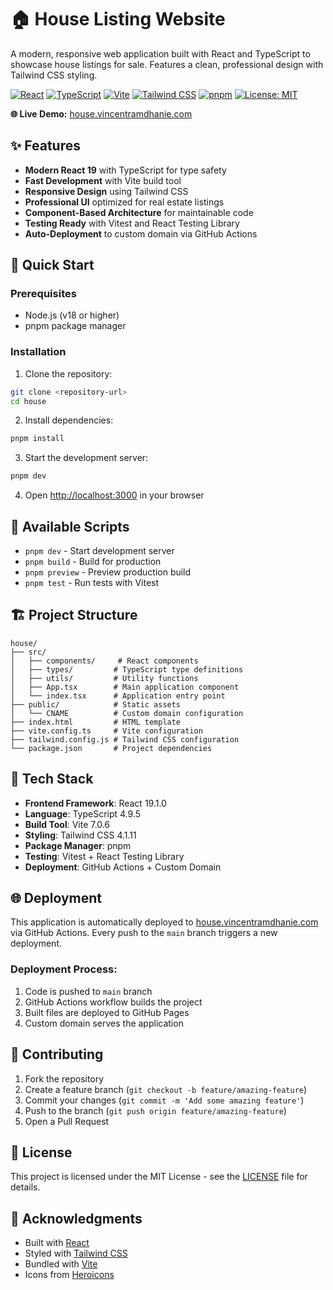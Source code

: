 # 🏠 House Listing Website

A modern, responsive web application built with React and TypeScript to showcase house listings for sale. Features a clean, professional design with Tailwind CSS styling.

[![React](https://img.shields.io/badge/React-19.1.0-61DAFB?logo=react&logoColor=black)](https://reactjs.org/)
[![TypeScript](https://img.shields.io/badge/TypeScript-4.9.5-3178C6?logo=typescript&logoColor=white)](https://www.typescriptlang.org/)
[![Vite](https://img.shields.io/badge/Vite-7.0.6-646CFF?logo=vite&logoColor=white)](https://vitejs.dev/)
[![Tailwind CSS](https://img.shields.io/badge/Tailwind_CSS-4.1.11-38B2AC?logo=tailwind-css&logoColor=white)](https://tailwindcss.com/)
[![pnpm](https://img.shields.io/badge/pnpm-10.8.1-F69220?logo=pnpm&logoColor=white)](https://pnpm.io/)
[![License: MIT](https://img.shields.io/badge/License-MIT-yellow.svg)](https://opensource.org/licenses/MIT)

**🌐 Live Demo:** [house.vincentramdhanie.com](https://house.vincentramdhanie.com)

## ✨ Features

- **Modern React 19** with TypeScript for type safety
- **Fast Development** with Vite build tool
- **Responsive Design** using Tailwind CSS
- **Professional UI** optimized for real estate listings
- **Component-Based Architecture** for maintainable code
- **Testing Ready** with Vitest and React Testing Library
- **Auto-Deployment** to custom domain via GitHub Actions

## 🚀 Quick Start

### Prerequisites

- Node.js (v18 or higher)
- pnpm package manager

### Installation

1. Clone the repository:
```bash
git clone <repository-url>
cd house
```

2. Install dependencies:
```bash
pnpm install
```

3. Start the development server:
```bash
pnpm dev
```

4. Open [http://localhost:3000](http://localhost:3000) in your browser

## 📜 Available Scripts

- `pnpm dev` - Start development server
- `pnpm build` - Build for production
- `pnpm preview` - Preview production build
- `pnpm test` - Run tests with Vitest

## 🏗️ Project Structure

```
house/
├── src/
│   ├── components/     # React components
│   ├── types/         # TypeScript type definitions
│   ├── utils/         # Utility functions
│   ├── App.tsx        # Main application component
│   └── index.tsx      # Application entry point
├── public/            # Static assets
│   └── CNAME          # Custom domain configuration
├── index.html         # HTML template
├── vite.config.ts     # Vite configuration
├── tailwind.config.js # Tailwind CSS configuration
└── package.json       # Project dependencies
```

## 🎨 Tech Stack

- **Frontend Framework**: React 19.1.0
- **Language**: TypeScript 4.9.5
- **Build Tool**: Vite 7.0.6
- **Styling**: Tailwind CSS 4.1.11
- **Package Manager**: pnpm
- **Testing**: Vitest + React Testing Library
- **Deployment**: GitHub Actions + Custom Domain

## 🌐 Deployment

This application is automatically deployed to [house.vincentramdhanie.com](https://house.vincentramdhanie.com) via GitHub Actions. Every push to the `main` branch triggers a new deployment.

### Deployment Process:
1. Code is pushed to `main` branch
2. GitHub Actions workflow builds the project
3. Built files are deployed to GitHub Pages
4. Custom domain serves the application

## 🤝 Contributing

1. Fork the repository
2. Create a feature branch (`git checkout -b feature/amazing-feature`)
3. Commit your changes (`git commit -m 'Add some amazing feature'`)
4. Push to the branch (`git push origin feature/amazing-feature`)
5. Open a Pull Request

## 📄 License

This project is licensed under the MIT License - see the [LICENSE](LICENSE) file for details.

## 🙏 Acknowledgments

- Built with [React](https://reactjs.org/)
- Styled with [Tailwind CSS](https://tailwindcss.com/)
- Bundled with [Vite](https://vitejs.dev/)
- Icons from [Heroicons](https://heroicons.com/)
